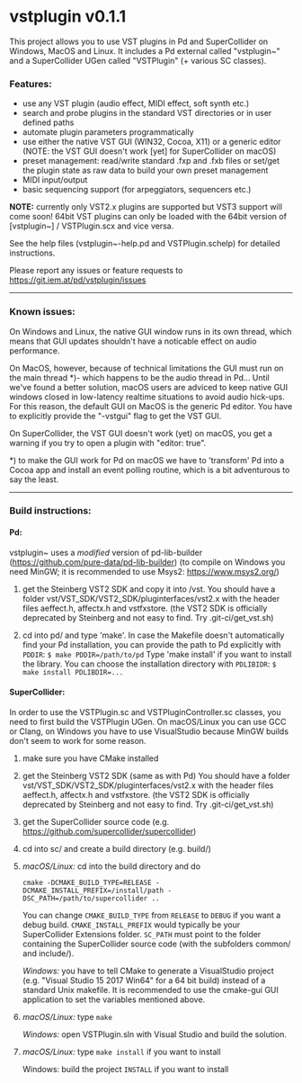 <h1>vstplugin v0.1.1</h1>

This project allows you to use VST plugins in Pd and SuperCollider on Windows, MacOS and Linux.
It includes a Pd external called "vstplugin~" and a SuperCollider UGen called "VSTPlugin" (+ various SC classes).

<h3>Features:</h3>

* use any VST plugin (audio effect, MIDI effect, soft synth etc.)
* search and probe plugins in the standard VST directories or in user defined paths
* automate plugin parameters programmatically
* use either the native VST GUI (WIN32, Cocoa, X11) or a generic editor
  (NOTE: the VST GUI doesn't work [yet] for SuperCollider on macOS)
* preset management: read/write standard .fxp and .fxb files or
  set/get the plugin state as raw data to build your own preset management
* MIDI input/output
* basic sequencing support (for arpeggiators, sequencers etc.)


<b>NOTE:</b> currently only VST2.x plugins are supported but VST3 support will come soon!
64bit VST plugins can only be loaded with the 64bit version of [vstplugin~] / VSTPlugin.scx and vice versa.

See the help files (vstplugin~-help.pd and VSTPlugin.schelp) for detailed instructions.

Please report any issues or feature requests to https://git.iem.at/pd/vstplugin/issues

---

<h3>Known issues:</h3>

On Windows and Linux, the native GUI window runs in its own thread, which means
that GUI updates shouldn't have a noticable effect on audio performance.

On MacOS, however, because of technical limitations the GUI must run on
the main thread *)- which happens to be the audio thread in Pd...
Until we've found a better solution, macOS users are adviced to keep native GUI
windows closed in low-latency realtime situations to avoid audio hick-ups.
For this reason, the default GUI on MacOS is the generic Pd editor.
You have to explicitly provide the "-vstgui" flag to get the VST GUI.

On SuperCollider, the VST GUI doesn't work (yet) on macOS, you get a warning if you try
to open a plugin with "editor: true".

*) to make the GUI work for Pd on macOS we have to 'transform' Pd into a Cocoa app
and install an event polling routine, which is a bit adventurous to say the least.

---

<h3>Build instructions:</h3>

<h4>Pd:</h4>

vstplugin~ uses a *modified* version of pd-lib-builder (https://github.com/pure-data/pd-lib-builder)
(to compile on Windows you need MinGW; it is recommended to use Msys2: https://www.msys2.org/)

1) 	get the Steinberg VST2 SDK and copy it into /vst.
	You should have a folder vst/VST_SDK/VST2_SDK/pluginterfaces/vst2.x	with the header files aeffect.h, affectx.h and vstfxstore.
	(the VST2 SDK is officially deprecated by Steinberg and not easy to find. Try .git-ci/get_vst.sh)

2) 	cd into pd/ and type 'make'. In case the Makefile doesn't automatically find your Pd installation, you can provide the path to Pd explicitly with `PDDIR`:
	`$ make PDDIR=/path/to/pd`
	Type 'make install' if you want to install the library. You can choose the installation directory with `PDLIBIDR`:
	`$ make install PDLIBDIR=...`
	
<h4>SuperCollider:</h4>

In order to use the VSTPlugin.sc and VSTPluginController.sc classes, you need to first build the VSTPlugin UGen.
On macOS/Linux you can use GCC or Clang, on Windows you have to use VisualStudio because MinGW builds don't seem to work for some reason.

1) 	make sure you have CMake installed
2) 	get the Steinberg VST2 SDK (same as with Pd)
    You should have a folder vst/VST_SDK/VST2_SDK/pluginterfaces/vst2.x	with the header files aeffect.h, affectx.h and vstfxstore.
	(the VST2 SDK is officially deprecated by Steinberg and not easy to find. Try .git-ci/get_vst.sh)
3) 	get the SuperCollider source code (e.g. https://github.com/supercollider/supercollider)
4) 	cd into sc/ and create a build directory (e.g. build/)
5) 	*macOS/Linux:* cd into the build directory and do

	`cmake -DCMAKE_BUILD_TYPE=RELEASE -DCMAKE_INSTALL_PREFIX=/install/path -DSC_PATH=/path/to/supercollider ..`
	
	You can change `CMAKE_BUILD_TYPE` from `RELEASE` to `DEBUG` if you want a debug build. 
	`CMAKE_INSTALL_PREFIX` would typically be your SuperCollider Extensions folder.
	`SC_PATH` must point to the folder containing the SuperCollider source code (with the subfolders common/ and include/).
	
	*Windows:* you have to tell CMake to generate a VisualStudio project (e.g. "Visual Studio 15 2017 Win64" for a 64 bit build) instead of a standard Unix makefile.
	It is recommended to use the cmake-gui GUI application to set the variables mentioned above.

6) 	*macOS/Linux:* type `make`
    
    *Windows:* open VSTPlugin.sln with Visual Studio and build the solution.
    
7)	*macOS/Linux:* type `make install` if you want to install
	
	Windows: build the project `INSTALL` if you want to install
